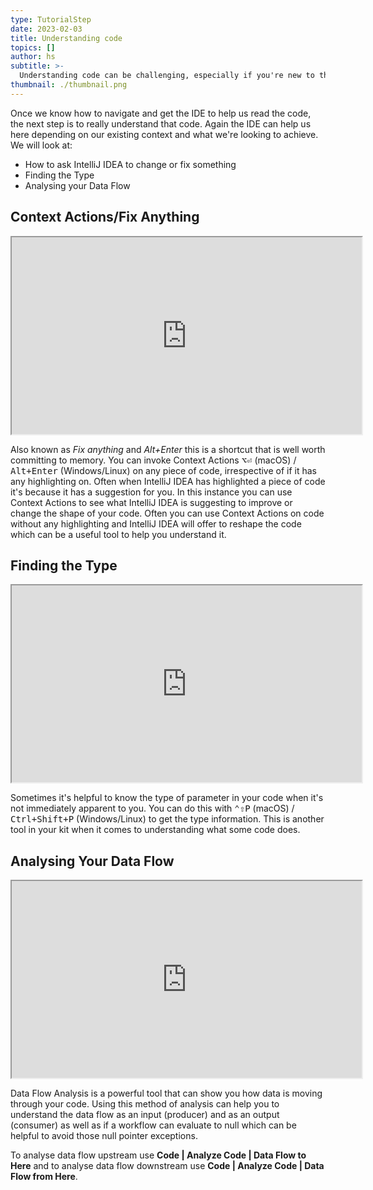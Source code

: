 ```yaml
---
type: TutorialStep
date: 2023-02-03
title: Understanding code
topics: []
author: hs
subtitle: >-
  Understanding code can be challenging, especially if you're new to the codebase.
thumbnail: ./thumbnail.png
---
```


Once we know how to navigate and get the IDE to help us read the code, the next step is to really understand that code. Again the IDE can help us here depending on our existing context and what we're looking to achieve. We will look at:

- How to ask IntelliJ IDEA to change or fix something
- Finding the Type
- Analysing your Data Flow

## Context Actions/Fix Anything

<iframe width="560" height="315" src="https://www.youtube.com/embed/PiT9MXa9gjI" >
</iframe>

Also known as _Fix anything_ and _Alt+Enter_ this is a shortcut that is well worth committing to memory. You can invoke Context Actions <kbd>⌥⏎</kbd> (macOS) / <kbd>Alt+Enter</kbd> (Windows/Linux) on any piece of code, irrespective of if it has any highlighting on. Often when IntelliJ IDEA has highlighted a piece of code it's because it has a suggestion for you. In this instance you can use Context Actions to see what IntelliJ IDEA is suggesting to improve or change the shape of your code. Often you can use Context Actions on code without any highlighting and IntelliJ IDEA will offer to reshape the code which can be a useful tool to help you understand it.

## Finding the Type

<iframe width="560" height="315" src="https://www.youtube.com/embed/OIJLa6rixdM" >
</iframe>

Sometimes it's helpful to know the type of parameter in your code when it's not immediately apparent to you. You can do this with <kbd>⌃⇧P</kbd> (macOS) / <kbd>Ctrl+Shift+P</kbd> (Windows/Linux) to get the type information. This is another tool in your kit when it comes to understanding what some code does.

## Analysing Your Data Flow

<iframe width="560" height="315" src="https://www.youtube.com/embed/CyMIlg7g-Rc" >
</iframe>

Data Flow Analysis is a powerful tool that can show you how data is moving through your code. Using this method of analysis can help you to understand the data flow as an input (producer) and as an output (consumer) as well as if a workflow can evaluate to null which can be helpful to avoid those null pointer exceptions.

To analyse data flow upstream use **Code | Analyze Code | Data Flow to Here** and to analyse data flow downstream use **Code | Analyze Code | Data Flow from Here**.

